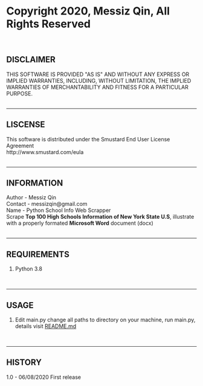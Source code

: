 # Copyright 2020, Messiz Qin, All Rights Reserved
<br />
<h2>DISCLAIMER</h2>
THIS SOFTWARE IS PROVIDED "AS IS" AND WITHOUT ANY EXPRESS OR IMPLIED WARRANTIES, INCLUDING, WITHOUT LIMITATION, THE IMPLIED WARRANTIES OF MERCHANTABILITY AND FITNESS FOR A PARTICULAR PURPOSE.
<br /><br />
<hr />
<h2>LISCENSE</h2>
This software is distributed under the Smustard End User License Agreement<br />
http://www.smustard.com/eula
<br /><br />
<hr />
<h2>INFORMATION</h2>
Author - Messiz Qin<br />
Contact - messizqin@gmail.com<br />
Name - Python School Info Web Scrapper<br />
Scrape <b>Top 100 High Schools Information of New York State U.S</b>, illustrate with a properly formated <b>Microsoft Word</b> document (docx) 
<br /><br />
<hr />
<h2>REQUIREMENTS</h2>
<ol>
  <li>Python 3.8</li>
</ol>
<br />
<hr />
<h2>USAGE</h2>
<ol>
  <li>Edit main.py change all paths to directory on your machine, run main.py, details visit <a href='https://github.com/Weilory/python-school-info-web-srapper/README.md'>README.md</a></li>
</ol>
<br />
<hr />
<h2>HISTORY</h2>
1.0 - 06/08/2020
First release<br /><br />

